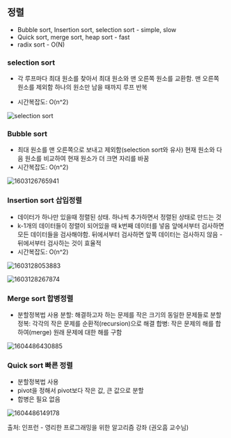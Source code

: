 ## 정렬

- Bubble sort, Insertion sort, selection sort - simple, slow
- Quick sort, merge sort, heap sort - fast
- radix sort - O(N)



### selection sort

- 각 루프마다 최대 원소를 찾아서 최대 원소와 맨 오른쪽 원소를 교환함. 맨 오른쪽 원소를 제외함
  하나의 원소만 남을 때까지 루프 반복

- 시간복잡도: O(n^2)

![selection sort](https://user-images.githubusercontent.com/33548856/96506099-07c7ec80-1292-11eb-9c97-d32c7ea610bd.JPG)



### Bubble sort

- 최대 원소를 맨 오른쪽으로 보내고 제외함(selection sort와 유사)
  현재 원소와 다음 원소를 비교하여 현재 원소가 더 크면 자리를 바꿈
- 시간복잡도: O(n^2)

![1603126765941](https://user-images.githubusercontent.com/33548856/96506231-3fcf2f80-1292-11eb-9852-9e76b2672265.png)



### Insertion sort 삽입정렬

- 데이터가 하나만 있을때 정렬된 상태. 하나씩 추가하면서 정렬된 상태로 만드는 것
- k-1개의 데이터들이 정렬이 되어있을 때 k번째 데이터를 넣음
  앞에서부터 검사하면 모든 데이터들을 검사해야함. 뒤에서부터 검사하면 앞쪽 데이터는 검사하지 않음 - 뒤에서부터 검사하는 것이 효율적
- 시간복잡도: O(n^2)

![1603128053883](https://user-images.githubusercontent.com/33548856/96506313-61c8b200-1292-11eb-9d11-da6ce8805aeb.png)

![1603128267874](https://user-images.githubusercontent.com/33548856/96506337-6ab98380-1292-11eb-9b2e-491c82e34cee.png)



### Merge sort 합병정렬

- 분할정복법 사용
  분할: 해결하고자 하는 문제를 작은 크기의 동일한 문제들로 분할
  정복: 각각의 작은 문제를 순환적(recursion)으로 해결
  합병: 작은 문제의 해를 합하여(merge) 원래 문제에 대한 해를 구함

![1604486430885](C:\Users\LEE\AppData\Roaming\Typora\typora-user-images\1604486430885.png)



### Quick sort 빠른 정렬

- 분할정복법 사용
- pivot을 정해서 pivot보다 작은 값, 큰 값으로 분할
- 합병은 필요 없음

![1604486149178](C:\Users\LEE\AppData\Roaming\Typora\typora-user-images\1604486149178.png)







출처: 인프런 - 영리한 프로그래밍을 위한 알고리즘 강좌 (권오흠 교수님)
